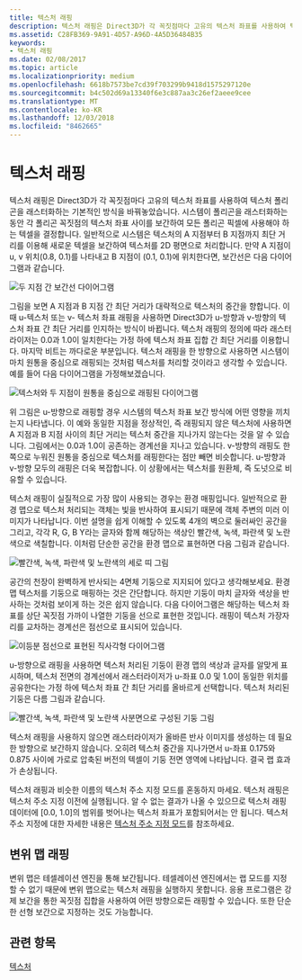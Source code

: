 ```yaml
---
title: 텍스처 래핑
description: 텍스처 래핑은 Direct3D가 각 꼭짓점마다 고유의 텍스처 좌표를 사용하여 텍스처 폴리곤을 래스터화하는 기본적인 방식을 바꿔놓았습니다.
ms.assetid: C28FB369-9A91-4D57-A96D-4A5D36484B35
keywords:
- 텍스처 래핑
ms.date: 02/08/2017
ms.topic: article
ms.localizationpriority: medium
ms.openlocfilehash: 6618b7573be7cd39f703299b9418d1575297120e
ms.sourcegitcommit: b4c502d69a13340f6e3c887aa3c26ef2aeee9cee
ms.translationtype: MT
ms.contentlocale: ko-KR
ms.lasthandoff: 12/03/2018
ms.locfileid: "8462665"
---
```

# <a name="texture-wrapping"></a>텍스처 래핑


텍스처 래핑은 Direct3D가 각 꼭짓점마다 고유의 텍스처 좌표를 사용하여 텍스처 폴리곤을 래스터화하는 기본적인 방식을 바꿔놓았습니다. 시스템이 폴리곤을 래스터화하는 동안 각 폴리곤 꼭짓점의 텍스처 좌표 사이를 보간하여 모든 폴리곤 픽셀에 사용해야 하는 텍셀을 결정합니다. 일반적으로 시스템은 텍스처의 A 지점부터 B 지점까지 최단 거리를 이용해 새로운 텍셀을 보간하여 텍스처를 2D 평면으로 처리합니다. 만약 A 지점이 u, v 위치(0.8, 0.1)를 나타내고 B 지점이 (0.1, 0.1)에 위치한다면, 보간선은 다음 다이어그램과 같습니다.

![두 지점 간 보간선 다이어그램](images/interp1.png)

그림을 보면 A 지점과 B 지점 간 최단 거리가 대략적으로 텍스처의 중간을 향합니다. 이때 u-텍스처 또는 v- 텍스처 좌표 래핑을 사용하면 Direct3D가 u-방향과 v-방향의 텍스처 좌표 간 최단 거리를 인지하는 방식이 바뀝니다. 텍스처 래핑의 정의에 따라 래스터라이저는 0.0과 1.0이 일치한다는 가정 하에 텍스처 좌표 집합 간 최단 거리를 이용합니다. 마지막 비트는 까다로운 부분입니다. 텍스처 래핑을 한 방향으로 사용하면 시스템이 마치 원통을 중심으로 래핑되는 것처럼 텍스처를 처리할 것이라고 생각할 수 있습니다. 예를 들어 다음 다이어그램을 가정해보겠습니다.

![텍스처와 두 지점이 원통을 중심으로 래핑된 다이어그램](images/interp2.png)

위 그림은 u-방향으로 래핑할 경우 시스템의 텍스처 좌표 보간 방식에 어떤 영향을 끼치는지 나타냅니다. 이 예와 동일한 지점을 정상적인, 즉 래핑되지 않은 텍스처에 사용하면 A 지점과 B 지점 사이의 최단 거리는 텍스처 중간을 지나가지 않는다는 것을 알 수 있습니다. 그림에서는 0.0과 1.0이 공존하는 경계선을 지나고 있습니다. v-방향의 래핑도 한쪽으로 누워진 원통을 중심으로 텍스처를 래핑한다는 점만 빼면 비슷합니다. u-방향과 v-방향 모두의 래핑은 더욱 복잡합니다. 이 상황에서는 텍스처를 원환체, 즉 도넛으로 비유할 수 있습니다.

텍스처 래핑이 실질적으로 가장 많이 사용되는 경우는 환경 매핑입니다. 일반적으로 환경 맵으로 텍스처 처리되는 객체는 빛을 반사하여 표시되기 때문에 객체 주변의 미러 이미지가 나타납니다. 이번 설명을 쉽게 이해할 수 있도록 4개의 벽으로 둘러싸인 공간을 그리고, 각각 R, G, B Y라는 글자와 함께 해당하는 색상인 빨간색, 녹색, 파란색 및 노란색으로 색칠합니다. 이처럼 단순한 공간을 환경 맵으로 표현하면 다음 그림과 같습니다.

![빨간색, 녹색, 파란색 및 노란색의 세로 띠 그림](images/envmap.png)

공간의 천장이 완벽하게 반사되는 4면체 기둥으로 지지되어 있다고 생각해보세요. 환경 맵 텍스처를 기둥으로 매핑하는 것은 간단합니다. 하지만 기둥이 마치 글자와 색상을 반사하는 것처럼 보이게 하는 것은 쉽지 않습니다. 다음 다이어그램은 해당하는 텍스처 좌표를 상단 꼭짓점 가까이 나열한 기둥을 선으로 표현한 것입니다. 래핑이 텍스처 가장자리를 교차하는 경계선은 점선으로 표시되어 있습니다.

![이등분 점선으로 표현된 직사각형 다이어그램](images/seam.png)

u-방향으로 래핑을 사용하면 텍스처 처리된 기둥이 환경 맵의 색상과 글자를 알맞게 표시하며, 텍스처 전면의 경계선에서 래스터라이저가 u-좌표 0.0 및 1.0이 동일한 위치를 공유한다는 가정 하에 텍스처 좌표 간 최단 거리를 올바르게 선택합니다. 텍스처 처리된 기둥은 다름 그림과 같습니다.

![빨간색, 녹색, 파란색 및 노란색 사분면으로 구성된 기둥 그림](images/tex-seam.png)

텍스처 래핑을 사용하지 않으면 래스터라이저가 올바른 반사 이미지를 생성하는 데 필요한 방향으로 보간하지 않습니다. 오히려 텍스처 중간을 지나가면서 u-좌표 0.175와 0.875 사이에 가로로 압축된 버전의 텍셀이 기둥 전면 영역에 나타납니다. 결국 랩 효과가 손상됩니다.

텍스처 래핑과 비슷한 이름의 텍스처 주소 지정 모드를 혼동하지 마세요. 텍스처 래핑은 텍스처 주소 지정 이전에 실행됩니다. 알 수 없는 결과가 나올 수 있으므로 텍스처 래핑 데이터에 \[0.0, 1.0\]의 범위를 벗어나는 텍스처 좌표가 포함되어서는 안 됩니다. 텍스처 주소 지정에 대한 자세한 내용은 [텍스처 주소 지정 모드](texture-addressing-modes.md)를 참조하세요.

## <a name="span-iddisplacementmapwrappingspanspan-iddisplacementmapwrappingspanspan-iddisplacementmapwrappingspandisplacement-map-wrapping"></a><span id="Displacement_Map_Wrapping"></span><span id="displacement_map_wrapping"></span><span id="DISPLACEMENT_MAP_WRAPPING"></span>변위 맵 래핑


변위 맵은 테셀레이션 엔진을 통해 보간됩니다. 테셀레이션 엔진에서는 랩 모드를 지정할 수 없기 때문에 변위 맵으로는 텍스처 래핑을 실행하지 못합니다. 응용 프로그램은 강제 보간을 통한 꼭짓점 집합을 사용하여 어떤 방향으로든 래핑할 수 있습니다. 또한 단순한 선형 보간으로 지정하는 것도 가능합니다.

## <a name="span-idrelated-topicsspanrelated-topics"></a><span id="related-topics"></span>관련 항목


[텍스처](textures.md)

 

 




